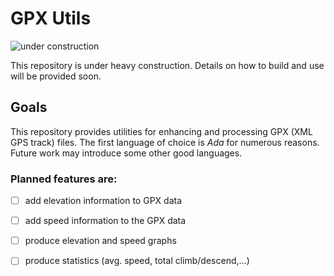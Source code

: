 # GPX Utils

![under construction](https://openclipart.org/image/300px/svg_to_png/293844/under-construction_geek_man_01.png "Under construction")

This repository is under heavy construction. Details on how to build and use
will be provided soon.

## Goals

This repository provides utilities for enhancing and processing GPX (XML GPS
track) files. The first language of choice is *Ada* for numerous reasons. Future
work may introduce some other good languages.

### Planned features are:

- [ ] add elevation information to GPX data

- [ ] add speed information to the GPX data

- [ ] produce elevation and speed graphs

- [ ] produce statistics (avg. speed, total climb/descend,...)
